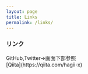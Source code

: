 ```yaml
---
layout: page
title: Links
permalink: /links/
---
```


<h3>リンク</h3>
GitHub,Twitter→画面下部参照<br/>
[Qiita](https://qiita.com/hagii-x)

